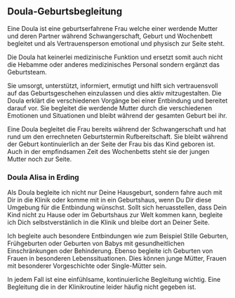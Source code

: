 ## Doula-Geburtsbegleitung

Eine Doula ist eine geburtserfahrene Frau welche einer werdende Mutter und deren Partner während Schwangerschaft, Geburt und Wochenbett begleitet und als Vertrauensperson emotional und physisch zur Seite steht.

Die Doula hat keinerlei medizinische Funktion und ersetzt somit auch nicht die Hebamme oder anderes medizinisches Personal sondern ergänzt das Geburtsteam.

Sie umsorgt, unterstützt, informiert, ermutigt und hilft sich vertrauensvoll auf das Geburtsgeschehen einzulassen und dies aktiv mitzugestalten. Die Doula erklärt die verschiedenen Vorgänge bei einer Entbindung und bereitet darauf vor. Sie begleitet die werdende Mutter durch die verschiedenen Emotionen und Situationen und bleibt während der gesamten Geburt bei ihr.

Eine Doula begleitet die Frau bereits während der Schwangerschaft und hat rund um den errechneten Geburtstermin Rufbereitschaft. Sie bleibt während der Geburt kontinuierlich an der Seite der Frau bis das Kind geboren ist. Auch in der empfindsamen Zeit des Wochenbetts steht sie der jungen Mutter noch zur Seite.

### Doula Alisa in Erding

Als Doula begleite ich nicht nur Deine Hausgeburt, sondern fahre auch mit Dir in die Klinik oder komme mit in ein Geburtshaus, wenn Du Dir diese Umgebung für die Entbindung wünschst. Sollt sich heruasstellen, dass Dein Kind nicht zu Hause oder im Geburtshaus zur Welt kommen kann, begleite ich Dich selbstverstänlich in die Klinik und bleibe dort an Deiner Seite.

Ich begleite auch besondere Entbindungen wie zum Beispiel Stille Geburten, Frühgeburten oder Geburten von Babys mit gesundheitlichen Einschränkungen oder Behinderung.
Ebenso begleite ich Geburten von Frauen in besonderen Lebenssituationen. Dies können junge Mütter, Frauen mit besonderer Vorgeschichte oder Single-Mütter sein.

In jedem Fall ist eine einfühlsame, kontinuierliche Begleitung wichtig. Eine Begleitung die in der Klinikroutine leider häufig nicht gegeben ist.

